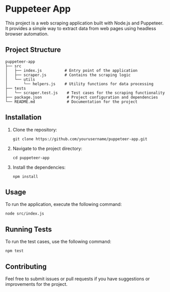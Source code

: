 # Puppeteer App

This project is a web scraping application built with Node.js and Puppeteer. It provides a simple way to extract data from web pages using headless browser automation.

## Project Structure

```
puppeteer-app
├── src
│   ├── index.js          # Entry point of the application
│   ├── scraper.js        # Contains the scraping logic
│   └── utils
│       └── helpers.js    # Utility functions for data processing
├── tests
│   └── scraper.test.js    # Test cases for the scraping functionality
├── package.json           # Project configuration and dependencies
└── README.md              # Documentation for the project
```

## Installation

1. Clone the repository:
   ```
   git clone https://github.com/yourusername/puppeteer-app.git
   ```

2. Navigate to the project directory:
   ```
   cd puppeteer-app
   ```

3. Install the dependencies:
   ```
   npm install
   ```

## Usage

To run the application, execute the following command:
```
node src/index.js
```

## Running Tests

To run the test cases, use the following command:
```
npm test
```

## Contributing

Feel free to submit issues or pull requests if you have suggestions or improvements for the project.